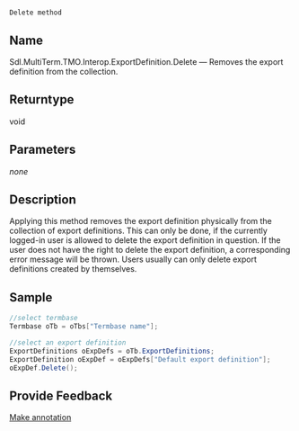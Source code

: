

# 
    Delete method



## Name

Sdl.MultiTerm.TMO.Interop.ExportDefinition.Delete —          Removes the export definition from the collection.



## Returntype

void



## Parameters
*none*


## Description



Applying this method removes the export definition  physically from the collection of export definitions. This can only be done, if the currently logged-in user is allowed to delete the export definition in question. If the user does not have the right to delete the export definition, a corresponding error message will be thrown. Users usually can only delete export definitions created by themselves.



## Sample


```cs
//select termbase
Termbase oTb = oTbs["Termbase name"];

//select an export definition
ExportDefinitions oExpDefs = oTb.ExportDefinitions;
ExportDefinition oExpDef = oExpDefs["Default export definition"];
oExpDef.Delete();
```



## Provide Feedback

[Make annotation](mailto:sdk-feedback@sdl.com&amp;subject=Reference%20for%20Sdl.MultiTerm.TMO.Interop.ExportDefinition.Delete)

